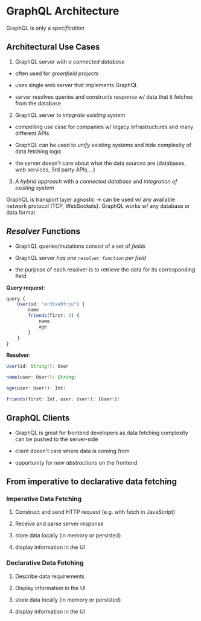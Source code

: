 # GraphQL Architecture

GraphQL is only a *specification*

## Architectural Use Cases

1. GraphQL server *with a connected database*

  + often used for *greenfield projects*

  + uses single web server that implements GraphQL

  + server resolves queries and constructs response w/ data that it fetches from the database

2. GraphQL server to *integrate existing system*

  + compelling use case for companies w/ legacy infrastructures and many different APIs

  + GraphQL can be used to *unify* existing systems and hide complexity of data fetching logic

  + the server doesn't care about what the data sources are (databases, web services, 3rd party APIs,...)

3. *A hybrid approach* with a *connected database* and *integration of existing system*

GraphQL is transport layer agnostic → can be used w/ any available network protocol (TCP, WebSockets). GraphQL works w/ any database or data format.

## *Resolver* Functions

* GraphQL queries/mutations consist of a set of *fields*

* GraphQL server *has one `resolver function` per field*

* the purpose of each resolver is to retrieve the data for its corresponding field

**Query request**:

```ts
query {
    User(id: "er3txa9frju") {
        name
        friends(first: 5) {
            name
            age
        }
    }
}
```

**Resolver**:

```ts
User(id: String!): User

name(user: User!): String!

age(user: User!): Int!

friends(first: Int, user: User!): [User!]!
```

## GraphQL Clients

* GraphQL is great for frontend developers as data fetching complexity can be pushed to the server-side

* client doesn't care where data is coming from

* opportunity for *new abstractions* on the frontend

## From imperative to declarative data fetching

### Imperative Data Fetching

1. Construct and send HTTP request (e.g. with fetch in JavaScript)

2. Receive and parse server response

3. store data locally (in memory or persisted)

4. display information in the UI

### Declarative Data Fetching

1. Describe data requirements

2. Display information in the UI

3. store data locally (in memory or persisted)

4. display information in the UI
